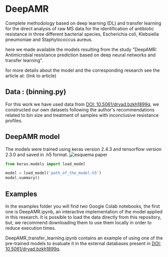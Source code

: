 # DeepAMR
Complete methodology based on deep learning (DL) and transfer learning for the direct analysis of raw
MS data for the identification of antibiotic resistance in three different bacterial species, Escherichia coli, Klebsiella pneumoniae and Staphylococcus aureus.

here we made available the models resulting from the study "DeepAMR: Antimicrobial resistance prediction based on deep neural networks and transfer learning".

for more details about the model and the corresponding research see the article at: (link to article)
## Data : (binning.py)
For this work we have used data from <a href="https://doi.org/10.5061/dryad.bzkh1899q" rel="nofollow">DOI: 10.5061/dryad.bzkh1899q</a>, we constructed our own datasets following the author's recommendations related to bin size and treatment of samples with inconclusive resistance profiles. 
## DeepAMR model
The models were trained using keras version 2.4.3 and tensorflow version 2.3.0 and saved in .h5 format.
![esquema paper](https://user-images.githubusercontent.com/43461313/201794393-78c50952-ff42-425b-b5ee-c275481e835d.png)

```python
from keras.models import load_model

model = load_model('path_of_the_model.h5')
model.summary()
```

## Examples
In the examples folder you will find two Google Colab notebooks, the first one is DeepAMR.ipynb, an interactive implementation of the model applied in this research. It is possible to load the data directly from this repository, but, we recommend downloading them to use them locally in order to reduce execution times.  

DeepAMR_transfer_learning.ipynb contains an example of using one of the pre-trained models to evaluate it in the external databases present in <a href="https://doi.org/10.5061/dryad.bzkh1899q" rel="nofollow">DOI: 10.5061/dryad.bzkh1899q</a>.





